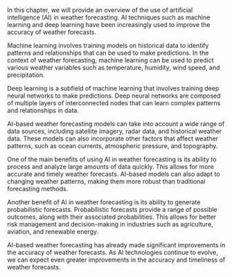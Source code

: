 
In this chapter, we will provide an overview of the use of artificial intelligence (AI) in weather forecasting. AI techniques such as machine learning and deep learning have been increasingly used to improve the accuracy of weather forecasts.

Machine learning involves training models on historical data to identify patterns and relationships that can be used to make predictions. In the context of weather forecasting, machine learning can be used to predict various weather variables such as temperature, humidity, wind speed, and precipitation.

Deep learning is a subfield of machine learning that involves training deep neural networks to make predictions. Deep neural networks are composed of multiple layers of interconnected nodes that can learn complex patterns and relationships in data.

AI-based weather forecasting models can take into account a wide range of data sources, including satellite imagery, radar data, and historical weather data. These models can also incorporate other factors that affect weather patterns, such as ocean currents, atmospheric pressure, and topography.

One of the main benefits of using AI in weather forecasting is its ability to process and analyze large amounts of data quickly. This allows for more accurate and timely weather forecasts. AI-based models can also adapt to changing weather patterns, making them more robust than traditional forecasting methods.

Another benefit of AI in weather forecasting is its ability to generate probabilistic forecasts. Probabilistic forecasts provide a range of possible outcomes, along with their associated probabilities. This allows for better risk management and decision-making in industries such as agriculture, aviation, and renewable energy.

AI-based weather forecasting has already made significant improvements in the accuracy of weather forecasts. As AI technologies continue to evolve, we can expect even greater improvements in the accuracy and timeliness of weather forecasts.
